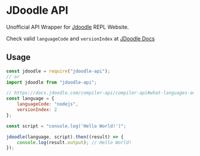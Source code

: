 # JDoodle API

Unofficial API Wrapper for [Jdoodle](https://www.jdoodle.com/) REPL Website.

Check valid `languageCode` and `versionIndex` at [JDoodle Docs](https://docs.jdoodle.com/compiler-api/compiler-api#what-languages-and-versions-supported)

## Usage

```js
const jdoodle = require("jdoodle-api");
// or
import jdoodle from "jdoodle-api";

// https://docs.jdoodle.com/compiler-api/compiler-api#what-languages-and-versions-supported
const language = {
	languageCode: "nodejs",
	versionIndex: 2
};

const script = "console.log('Hello World!')";

jdoodle(language, script).then((result) => {
	console.log(result.output); // Hello World!
});
```